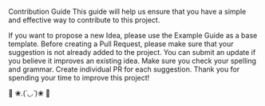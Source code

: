 Contribution Guide
This guide will help us ensure that you have a simple and effective way to contribute to this project.

If you want to propose a new Idea, please use the Example Guide as a base template.
Before creating a Pull Request, please make sure that your suggestion is not already added to the project. You can submit an update if you believe it improves an existing idea.
Make sure you check your spelling and grammar.
Create individual PR for each suggestion.
Thank you for spending your time to improve this project! 

🫶 ❀.(*´◡`*)❀ 🫶
